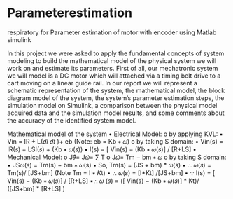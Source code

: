 # Parameterestimation
respiratory for Parameter estimation of motor with encoder using Matlab simulink







In this project we were asked to apply the fundamental concepts of system
modeling to build the mathematical model of the physical system we will work on
and estimate its parameters.
First of all, our mechatronic system we will model is a DC motor which will
attached via a timing belt drive to a cart moving on a linear guide rail. In our
report we will represent a schematic representation of the system, the
mathematical model, the block diagram model of the system, the system’s
parameter estimation steps, the simulation model on Simulink, a comparison
between the physical model acquired data and the simulation model results, and
some comments about the accuracy of the identified system model.


Mathematical model of the system
• Electrical Model:
o by applying KVL:
▪ Vin = IR + L(𝑑𝐼
𝑑𝑡
)+ eb (Note: eb = Kb ∗ 𝜔)
o by taking S domain:
▪ Vin(s) = IR(𝑠) + LSI(𝑠) + (Kb ∗ 𝜔(𝑠))
▪ I(s) = [ Vin(s) − (Kb ∗ 𝜔(𝑠)] / [R+LS]
• Mechanical Model:
o J𝜃̈= J𝜔̇= ∑ T
o J𝜔̇= Tm − bm ∗ 𝜔
o by taking S domain:
▪ JS𝜔(𝑠) = Tm(s) − bm ∗ 𝜔(s)
▪ So, Tm(s) = (JS + bm) * 𝜔(s)
▪ ∴ 𝜔(𝑠) = Tm(s)/ [JS+bm] (Note Tm = I ∗ 𝐾t)
▪ ∴ 𝜔(𝑠) = [I*Kt] /[JS+bm]
▪ ∵ I(s) = [ Vin(s) − (Kb ∗ 𝜔(𝑠)] / [R+LS]
▪∴ 𝜔 (𝑠) = ([ Vin(s) − (Kb ∗ 𝜔(𝑠)] * Kt)/ ([JS+bm] * [R+LS] )



